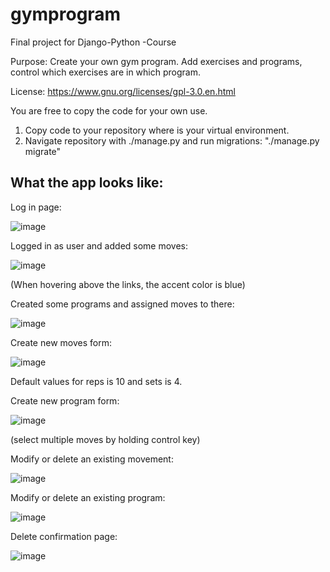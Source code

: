 # gymprogram
Final project for Django-Python -Course

Purpose: Create your own gym program. Add exercises and programs, control which exercises are in which program.

License: https://www.gnu.org/licenses/gpl-3.0.en.html

You are free to copy the code for your own use.

1. Copy code to your repository where is your virtual environment.
2. Navigate repository with ./manage.py and run migrations: "./manage.py migrate"

## What the app looks like:

Log in page:

![image](https://github.com/janteH/gymprogram/assets/101558189/ae19a55e-d2df-4b04-8fb7-ba9c6e4dad92)

Logged in as user and added some moves:

![image](https://github.com/janteH/gymprogram/assets/101558189/ecf1e516-5553-4562-bd40-288d301bb6a8)

(When hovering above the links, the accent color is blue)

Created some programs and assigned moves to there:

![image](https://github.com/janteH/gymprogram/assets/101558189/bf2345c8-d3e0-4950-9a9f-3603ec5b269f)

Create new moves form:

![image](https://github.com/janteH/gymprogram/assets/101558189/d6eb3b4c-e7a1-4e54-b348-f67159657487)

Default values for reps is 10 and sets is 4.

Create new program form:

![image](https://github.com/janteH/gymprogram/assets/101558189/9a170028-447a-4989-b359-f95bcbbd949a)

(select multiple moves by holding control key)

Modify or delete an existing movement:

![image](https://github.com/janteH/gymprogram/assets/101558189/fb559bae-69f2-4b33-bf92-844f25e62bca)

Modify or delete an existing program:

![image](https://github.com/janteH/gymprogram/assets/101558189/0af9f232-89a5-4e11-b701-ccfc6ee708bd)

Delete confirmation page:

![image](https://github.com/janteH/gymprogram/assets/101558189/9369b5d8-d12a-4a1d-9eb3-883d22ea03b1)

